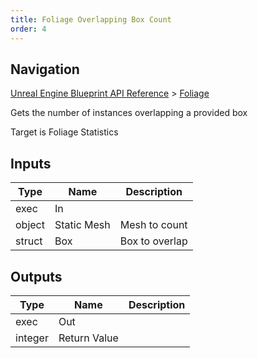 ```yaml
---
title: Foliage Overlapping Box Count
order: 4
---
```

## Navigation

[Unreal Engine Blueprint API Reference](https://dev.epicgames.com/documentation/en-us/unreal-engine/BlueprintAPI) > [Foliage](https://dev.epicgames.com/documentation/en-us/unreal-engine/BlueprintAPI/Foliage)

Gets the number of instances overlapping a provided box

Target is Foliage Statistics

## Inputs

| Type | Name | Description |
| --- | --- | --- |
| exec | In |  |
| object | Static Mesh | Mesh to count |
| struct | Box | Box to overlap |

## Outputs

| Type | Name | Description |
| --- | --- | --- |
| exec | Out |  |
| integer | Return Value |  |
